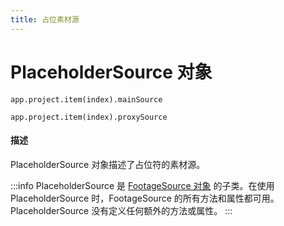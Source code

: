 ```yaml
---
title: 占位素材源
---
```

# PlaceholderSource 对象

`app.project.item(index).mainSource`

`app.project.item(index).proxySource`

#### 描述

PlaceholderSource 对象描述了占位符的素材源。

:::info
PlaceholderSource 是 [FootageSource 对象](../footagesource) 的子类。在使用 PlaceholderSource 时，FootageSource 的所有方法和属性都可用。PlaceholderSource 没有定义任何额外的方法或属性。
:::
